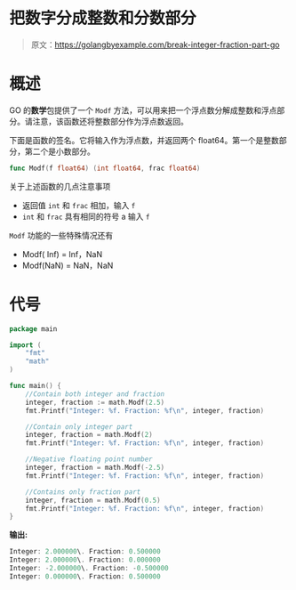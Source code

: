 # 把数字分成整数和分数部分

> 原文：<https://golangbyexample.com/break-integer-fraction-part-go>

# **概述**

GO 的**数学**包提供了一个 `Modf` 方法，可以用来把一个浮点数分解成整数和浮点部分。请注意，该函数还将整数部分作为浮点数返回。

下面是函数的签名。它将输入作为浮点数，并返回两个 float64。第一个是整数部分，第二个是小数部分。

```go
func Modf(f float64) (int float64, frac float64)
```

关于上述函数的几点注意事项

*   返回值 `int` 和 `frac` 相加，输入 `f`
*   `int` 和 `frac` 具有相同的符号 a 输入 `f`

`Modf` 功能的一些特殊情况还有

*   Modf( Inf) = Inf，NaN
*   Modf(NaN) = NaN，NaN

# **代号**

```go
package main

import (
    "fmt"
    "math"
)

func main() {
    //Contain both integer and fraction
    integer, fraction := math.Modf(2.5)
    fmt.Printf("Integer: %f. Fraction: %f\n", integer, fraction)

    //Contain only integer part
    integer, fraction = math.Modf(2)
    fmt.Printf("Integer: %f. Fraction: %f\n", integer, fraction)

    //Negative floating point number
    integer, fraction = math.Modf(-2.5)
    fmt.Printf("Integer: %f. Fraction: %f\n", integer, fraction)

    //Contains only fraction part
    integer, fraction = math.Modf(0.5)
    fmt.Printf("Integer: %f. Fraction: %f\n", integer, fraction)
}
```

**输出:**

```go
Integer: 2.000000\. Fraction: 0.500000
Integer: 2.000000\. Fraction: 0.000000
Integer: -2.000000\. Fraction: -0.500000
Integer: 0.000000\. Fraction: 0.500000
```
